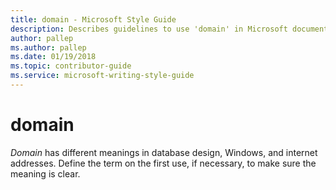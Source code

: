 ```yaml
---
title: domain - Microsoft Style Guide
description: Describes guidelines to use 'domain' in Microsoft documents and provides alternate examples.
author: pallep
ms.author: pallep
ms.date: 01/19/2018
ms.topic: contributor-guide
ms.service: microsoft-writing-style-guide
---
```


# domain

*Domain*
has different meanings in database design, Windows, and
internet addresses. Define the term on the first use, if necessary, to
make sure the meaning is clear. 

